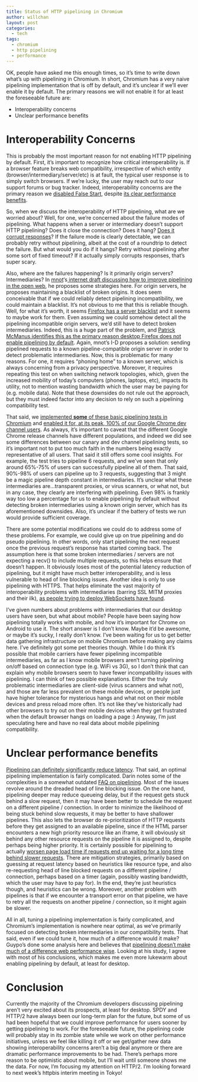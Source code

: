 ```yaml
---
title: Status of HTTP pipelining in Chromium
author: willchan
layout: post
categories:
  - tech
tags:
  - chromium
  - http pipelining
  - performance
---
```

OK, people have asked me this enough times, so it’s time to write down what’s up with pipelining in Chromium. In short, Chromium has a very naive pipelining implementation that is off by default, and it’s unclear if we’ll ever enable it by default. The primary reasons we will not enable it for at least the foreseeable future are:

*   Interoperability concerns
*   Unclear performance benefits

# Interoperability Concerns

This is probably the most important reason for not enabling HTTP pipelining by default. First, it’s important to recognize how critical interoperability is. If a browser feature breaks web compatibility, irrespective of which entity (browser/intermediary/server/etc) is at fault, the typical user response is to simply switch browsers. If we’re lucky, the user may reach out to our support forums or bug tracker. Indeed, interoperability concerns are the primary reason we [disabled False Start][1], despite [its clear performance benefits][2].

 [1]: http://www.imperialviolet.org/2012/04/11/falsestart.html
 [2]: http://www.belshe.com/2011/05/19/ssl-falsestart-performance-results/

So, when we discuss the interoperability of HTTP pipelining, what are we worried about? Well, for one, we’re concerned about the failure modes of pipelining. What happens when a server or intermediary doesn’t support HTTP pipelining? Does it close the connection? Does it hang? [Does it corrupt responses][3]? If the failure mode is clearly detectable, we can probably retry without pipelining, albeit at the cost of a roundtrip to detect the failure. But what would you do if it hangs? Retry without pipelining after some sort of fixed timeout? If it actually simply corrupts responses, that’s super scary.

 [3]: https://bugzilla.mozilla.org/show_bug.cgi?id=716840

Also, where are the failures happening? Is it primarily origin servers? Intermediaries? In [mnot][4]‘s[ internet draft discussing how to improve pipelining in the open web][5], he proposes some strategies here. For origin servers, he proposes maintaining a blacklist of broken origins. It does seem conceivable that if we could reliably detect pipelining incompatibility, we could maintain a blacklist. It’s not obvious to me that this is reliable though. Well, for what it’s worth, it seems [Firefox has a server blacklist][6] and it seems to maybe work for them. Even assuming we could somehow detect all the pipelining incompatible origin servers, we’d still have to detect broken intermediaries. Indeed, this is a huge part of the problem, and [Patrick McManus identifies this as the primary reason desktop Firefox does not enable pipelining by default][7]. Again, mnot’s I-D proposes a solution: sending pipelined requests to a known pipeline-compatible origin server in order to detect problematic intermediaries. Now, this is problematic for many reasons. For one, it requires “phoning home” to a known server, which is always concerning from a privacy perspective. Moreover, it requires repeating this test on when switching network topologies, which, given the increased mobility of today’s computers (phones, laptops, etc), impacts its utility, not to mention wasting bandwidth which the user may be paying for (e.g. mobile data). Note that these downsides do not rule out the approach, but they must indeed factor into any decision to rely on such a pipelining compatibility test.

 [4]: https://twitter.com/mnot
 [5]: http://tools.ietf.org/html/draft-nottingham-http-pipeline-01
 [6]: http://hg.mozilla.org/mozilla-central/file/1d122eaa9070/netwerk/protocol/http/nsHttpConnection.cpp#l666
 [7]: http://bitsup.blogspot.com/2012/11/a-brief-note-on-pipelines-for-firefox.html

That said, we [implemented **some** of these basic pipelining tests in Chromium][8] and [enabled it for, at its peak, 100% of our Google Chrome dev channel users][9]. As always, it’s important to caveat that the different Google Chrome release channels have different populations, and indeed we did see some differences between our canary and dev channel pipelining tests, so it’s important not to put too much faith in the numbers being exactly representative of all users. That said it still offers some cool insights. For example, the test tries to pipeline 6 requests, and we’ve seen that only around 65%-75% of users can successfully pipeline all of them. That said, 90%-98% of users can pipeline up to 3 requests, suggesting that 3 might be a magic pipeline depth constant in intermediaries. It’s unclear what these intermediaries are…transparent proxies, or virus scanners, or what not, but in any case, they clearly are interfering with pipelining. Even 98% is frankly way too low a percentage for us to enable pipelining by default without detecting broken intermediaries using a known origin server, which has its aforementioned downsides. Also, it’s unclear if the battery of tests we run would provide sufficient coverage.

 [8]: https://code.google.com/p/chromium/issues/detail?id=110794
 [9]: http://src.chromium.org/viewvc/chrome/trunk/src/chrome/browser/net/http_pipelining_compatibility_client.cc?revision=134439&view=markup

There are some potential modifications we could do to address some of these problems. For example, we could give up on true pipelining and do pseudo pipelining. In other words, only start pipelining the next request once the previous request’s response has started coming back. The assumption here is that some broken intermediaries / servers are not expecting a recv() to include multiple requests, so this helps ensure that doesn’t happen. It obviously loses most of the potential latency reduction of pipelining, but it might have much better interoperability, and is less vulnerable to head of line blocking issues. Another idea is only to use pipelining with HTTPS. That helps eliminate the vast majority of interoperability problems with intermediaries (barring SSL MITM proxies and their ilk), [as people trying to ][10][deploy WebSockets have found][11].

 [10]: https://speakerdeck.com/3rdeden/realtimeconf-dot-oct-dot-2012?slide=35
 [11]: http://www.ietf.org/mail-archive/web/tls/current/msg05593.html

I’ve given numbers about problems with intermediaries that our desktop users have seen, but what about mobile? People have been saying how pipelining totally works with mobile, and how it’s important for Chrome on Android to use it. The short answer is I don’t know. Maybe it’d be awesome, or maybe it’s sucky, I really don’t know. I’ve been waiting for us to get better data gathering infrastructure on mobile Chromium before making any claims here. I’ve definitely got some pet theories though. While I do think it’s possible that mobile carriers have fewer pipelining incompatible intermediaries, as far as I know mobile browsers aren’t turning pipelining on/off based on connection type (e.g. WiFi vs 3G), so I don’t think that can explain why mobile browsers seem to have fewer incompatibility issues with pipelining. I can think of two possible explanations. Either the truly problematic intermediaries are client-side (virus scanners and what not), and those are far less prevalent on these mobile devices, or people just have higher tolerance for mysterious hangs and what not on their mobile devices and press reload more often. It’s not like they’ve historically had other browsers to try out on their mobile devices when they get frustrated when the default browser hangs on loading a page :) Anyway, I’m just speculating here and have no real data about mobile pipelining compatibility.

# Unclear performance benefits

[Pipelining can definitely significantly reduce latency][12]. That said, an optimal pipelining implementation is fairly complicated. Darin notes some of the complexities in a somewhat outdated [FAQ on pipelining][13]. Most of the issues revolve around the dreaded head of line blocking issue. On the one hand, pipelining deeper may reduce queueing delay, but if the request gets stuck behind a slow request, then it may have been better to schedule the request on a different pipeline / connection. In order to minimize the likelihood of being stuck behind slow requests, it may be better to have shallower pipelines. This also lets the browser do re-prioritization of HTTP requests before they get assigned to an available pipeline, since if the HTML parser encounters a new high priority resource like an iframe, it will obviously sit behind any other resource requests on the pipeline it is assigned to, despite perhaps being higher priority. It is certainly possible for pipelining to actually [worsen page load time if requests end up waiting for a long time behind slower requests][14]. There are mitigation strategies, primarily based on guessing at request latency based on heuristics like resource type, and also re-requesting head of line blocked requests on a different pipeline / connection, perhaps based on a timer (again, possibly wasting bandwidth, which the user may have to pay for). In the end, they’re just heuristics though, and heuristics can be wrong. Moreover, another problem with pipelines is that if we encounter a transport error on that pipeline, we have to retry all the requests on another pipeline / connection, so it might again be slower.

 [12]: http://bitsup.blogspot.com/2011/02/apex-of-pipelines.html
 [13]: http://www-archive.mozilla.org/projects/netlib/http/pipelining-faq.html
 [14]: https://code.google.com/p/chromium/issues/detail?id=119287

All in all, tuning a pipelining implementation is fairly complicated, and Chromium’s implementation is nowhere near optimal, as we’ve primarily focused on detecting broken intermediaries in our compatibility tests. That said, even if we could tune it, how much of a difference would it make? Guypo’s done some analysis here and believes that [pipelining doesn’t make much of a difference web performance wise][15]. Looking at his study, I agree with most of his conclusions, which makes me even more lukewarm about enabling pipelining by default, at least for desktop.

 [15]: http://www.guypo.com/technical/http-pipelining-not-so-fast-nor-slow/

# Conclusion

Currently the majority of the Chromium developers discussing pipelining aren’t very excited about its prospects, at least for desktop. SPDY and HTTP/2 have always been our long-term plan for the future, but some of us had been hopeful that we could improve performance for users sooner by getting pipelining to work. For the foreseeable future, the pipelining code will probably stay in its zombie state while we work on other performance initiatives, unless we feel like killing it off or we get/gather new data showing interoperability concerns aren’t a big deal anymore or there are dramatic performance improvements to be had. There’s perhaps more reason to be optimistic about mobile, but I’ll wait until someone shows me the data. For now, I’m focusing my attention on HTTP/2. I’m looking forward to next week’s httpbis interim meeting in Tokyo!
